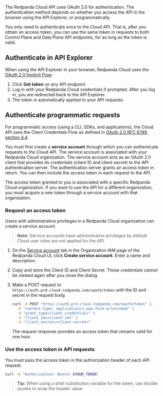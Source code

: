 The Redpanda Cloud API uses OAuth 2.0 for authentication. The authentication method depends on whether you access the API in the browser using the API Explorer, or programmatically.

You only need to authenticate once to the Cloud API. That is, after you obtain an access token, you can use the same token in requests to both Control Plane and Data Plane API endpoints, for as long as the token is valid.

## Authenticate in API Explorer

When using the API Explorer in your browser, Redpanda Cloud uses the [OAuth 2.0 Implicit Flow](https://datatracker.ietf.org/doc/html/rfc6749#section-4.2):

1. Click **Get token** on any API endpoint.
2. Log in with your Redpanda Cloud credentials if prompted. After you log in, you are redirected back to the API Explorer.
3. The token is automatically applied to your API requests.

## Authenticate programmatic requests

For programmatic access (using a CLI, SDKs, and applications), the Cloud API uses the Client Credentials Flow as defined in [OAuth 2.0 RFC 6749, section 4.4](https://datatracker.ietf.org/doc/html/rfc6749#section-4.4).
 
You must first create a **service account** through which you can authenticate requests to the Cloud API. The service account is associated with your Redpanda Cloud organization. The service account acts as an OAuth 2.0 client that provides its credentials (client ID and client secret) to the API authentication server. The authentication server grants an access token in return. You can then include the access token in each request to the API.

The access token granted to you is associated with a specific Redpanda Cloud organization. If you want to use the API for a different organization, you must acquire a new token through a service account with that organization.

### Request an access token

Users with administrative privileges in a Redpanda Cloud organization can create a service account.

> **Note:** Service accounts have administrative privileges by default. Cloud user roles are not applied for the API.

1. On the [Service account](https://cloud.redpanda.com/organization-iam?tab=service-accounts) tab in the Organization IAM page of the Redpanda Cloud UI, click **Create service account**. Enter a name and description.

2. Copy and store the Client ID and Client Secret. These credentials cannot be viewed again after you close the dialog. 

3. Make a POST request to `https://auth.prd.cloud.redpanda.com/oauth/token` with the ID and secret in the request body. 

    ```bash
    curl -X POST "https://auth.prd.cloud.redpanda.com/oauth/token" \
      -H "content-type: application/x-www-form-urlencoded" \
      -d "grant_type=client_credentials" \
      -d "client_id=<client-id>" \
      -d "client_secret=<client-secret>"
    ```

    The request response provides an access token that remains valid for one hour.

### Use the access token in API requests

You must pass the access token in the authorization header of each API request: 

```bash
curl -H "Authorization: Bearer $YOUR_TOKEN"
```

> **Tip:** When using a shell substitution variable for the token, use double quotes to wrap the header value.